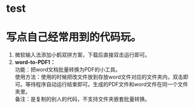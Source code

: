 # test
# 写点自己经常用到的代码玩。  
1. 微软输入法添加小鹤双拼方案，下载后直接双击运行即可。
2. **word-to-PDF1：**  
  功能：把word文档批量转换为PDF的小工具。  
  使用方法：使用的时候把改文件放到存放word文件对应的文件夹内，双击即可。等待程序自动运行结束即可。生成的PDF文件和word文件在同一个文件夹里。  
  备注：是复制的别人的代码，不支持文件夹嵌套批量转换。
